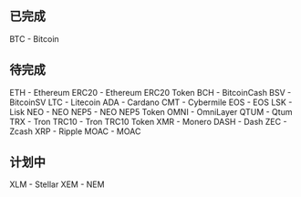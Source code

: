 ## 已完成
BTC - Bitcoin

## 待完成
ETH - Ethereum
ERC20 - Ethereum ERC20 Token
BCH - BitcoinCash
BSV - BitcoinSV
LTC - Litecoin
ADA - Cardano
CMT - Cybermile
EOS - EOS
LSK - Lisk
NEO - NEO
NEP5 - NEO NEP5 Token
OMNI - OmniLayer
QTUM - Qtum
TRX - Tron
TRC10 - Tron TRC10 Token
XMR - Monero
DASH - Dash
ZEC - Zcash
XRP - Ripple
MOAC - MOAC

## 计划中
XLM - Stellar
XEM - NEM
